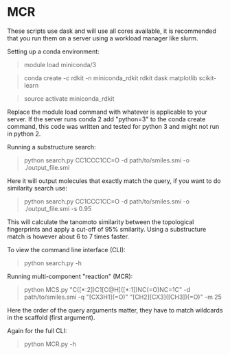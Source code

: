 # MCR

These scripts use dask and will use all cores available, it is recommended that you run them on a server using a workload manager like slurm.

Setting up a conda environment:
>module load miniconda/3

>conda create -c rdkit -n miniconda_rdkit rdkit dask matplotlib scikit-learn

>source activate miniconda_rdkit

Replace the module load command with whatever is applicable to your server. If the server runs conda 2 add "python=3" to the conda create command, this code was written and tested for python 3 and might not run in python 2. 

Running a substructure search:
>python search.py CC1CCC1CC=O -d path/to/smiles.smi -o ./output_file.smi

Here it will output molecules that exactly match the query, if you want to do similarity search use:
>python search.py CC1CCC1CC=O -d path/to/smiles.smi -o ./output_file.smi -s 0.95

This will calculate the tanomoto similarity between the topological fingerprints and apply a cut-off of 95% smilarity.
Using a substructure match is however about 6 to 7 times faster.

To view the command line interface (CLI):
>python search.py -h

Running multi-component "reaction" (MCR):
>python MCS.py "C([\*:2])C1[C@H]\([\*:1])NC(=O)NC=1C" -d path/to/smiles.smi -q "[CX3H1]\(=O)" "[CH2]\[CX3]([CH3])(=O)" -m 25

Here the order of the query arguments matter, they have to match wildcards in the scaffold (first argument).

Again for the full CLI:
>python MCR.py -h
